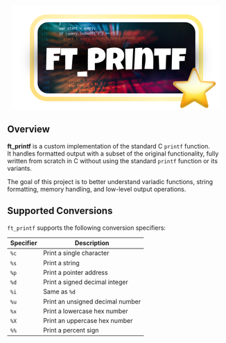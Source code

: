 <div align="center">
  <a href="https://github.com/mpeyre-s/ft_printf">
    <img src="https://github.com/mpeyre-s/42_project_badges/raw/main/badges/ft_printf_bonus.svg" alt="ft_printf badge" />
  </a>
</div>



## Overview

**ft_printf** is a custom implementation of the standard C `printf` function.  
It handles formatted output with a subset of the original functionality, fully written from scratch in C without using the standard `printf` function or its variants.

The goal of this project is to better understand variadic functions, string formatting, memory handling, and low-level output operations.

## Supported Conversions

`ft_printf` supports the following conversion specifiers:

| Specifier | Description                      |
|-----------|----------------------------------|
| `%c`      | Print a single character         |
| `%s`      | Print a string                   |
| `%p`      | Print a pointer address          |
| `%d`      | Print a signed decimal integer   |
| `%i`      | Same as `%d`                     |
| `%u`      | Print an unsigned decimal number |
| `%x`      | Print a lowercase hex number     |
| `%X`      | Print an uppercase hex number    |
| `%%`      | Print a percent sign             |



